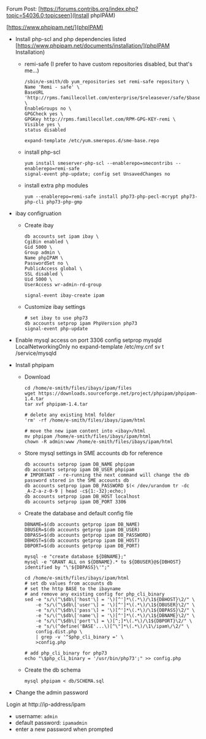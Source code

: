 Forum Post: [https://forums.contribs.org/index.php?topic=54036.0;topicseen](Install phpIPAM)

[https://www.phpipam.net/](phpIPAM)

* Install php-scl and php dependencies listed [https://www.phpipam.net/documents/installation/](phpIPAM Installation)


  * remi-safe  (I prefer to have custom repositories disabled, but that's me...)

        /sbin/e-smith/db yum_repositories set remi-safe repository \
        Name 'Remi - safe' \
        BaseURL 'http://rpms.famillecollet.com/enterprise/$releasever/safe/$basearch/' \
        EnableGroups no \
        GPGCheck yes \
        GPGKey http://rpms.famillecollet.com/RPM-GPG-KEY-remi \
        Visible yes \
        status disabled
        
        expand-template /etc/yum.smerepos.d/sme-base.repo 


  * install php-scl 

        yum install smeserver-php-scl --enablerepo=smecontribs --enablerepo=remi-safe
        signal-event php-update; config set UnsavedChanges no

	
  * install extra php modules
  
        yum --enablerepo=remi-safe install php73-php-pecl-mcrypt php73-php-cli php73-php-gmp

* ibay configruation

  * Create ibay
  
        db accounts set ipam ibay \
        CgiBin enabled \
        Gid 5000 \
        Group admin \
        Name phpIPAM \
        PasswordSet no \
        PublicAccess global \
        SSL disabled \
        Uid 5000 \
        UserAccess wr-admin-rd-group
        
        signal-event ibay-create ipam
  
  * Customize ibay settings
  
        # set ibay to use php73
        db accounts setprop ipam PhpVersion php73
        signal-event php-update


* Enable mysql access on port 3306
    config setprop mysqld LocalNetworkingOnly no
    expand-template /etc/my.cnf
    sv t /service/mysqld

* Install phpipam

  * Download
  
        cd /home/e-smith/files/ibays/ipam/files
        wget https://downloads.sourceforge.net/project/phpipam/phpipam-1.4.tar
        tar xvf phpipam-1.4.tar
                
        # delete any existing html folder
        'rm' -rf /home/e-smith/files/ibays/ipam/html
        
        # move the new ipam content into <ibay>/html
        mv phpipam /home/e-smith/files/ibays/ipam/html
        chown -R admin:www /home/e-smith/files/ibays/ipam/html
  
  * Store mysql settings in SME accounts db for reference
  
        db accounts setprop ipam DB_NAME phpipam
        db accounts setprop ipam DB_USER phpipam
        # IMPORTANT - re-running the next command will change the db password stored in the SME accounts db
        db accounts setprop ipam DB_PASSWORD $(< /dev/urandom tr -dc _A-Z-a-z-0-9 | head -c${1:-32};echo;)
        db accounts setprop ipam DB_HOST localhost
        db accounts setprop ipam DB_PORT 3306
  
  * Create the database and default config file
  
        DBNAME=$(db accounts getprop ipam DB_NAME)
        DBUSER=$(db accounts getprop ipam DB_USER)
        DBPASS=$(db accounts getprop ipam DB_PASSWORD)
        DBHOST=$(db accounts getprop ipam DB_HOST)
        DBPORT=$(db accounts getprop ipam DB_PORT)
        
        mysql -e "create database ${DBNAME};"
        mysql -e "GRANT ALL on ${DBNAME}.* to ${DBUSER}@${DBHOST} identified by "\'${DBPASS}\'";"
        
        cd /home/e-smith/files/ibays/ipam/html
        # set db values from accounts db
        # set the http BASE to the ibayname
        # and remove any existing config for php_cli_binary
        sed -e "s/\(^\$db\['host'\] = '\)[^']*\(.*\)/\1${DBHOST}\2/" \
            -e "s/\(^\$db\['user'\] = '\)[^']*\(.*\)/\1${DBUSER}\2/" \
            -e "s/\(^\$db\['pass'\] = '\)[^']*\(.*\)/\1${DBPASS}\2/" \
            -e "s/\(^\$db\['name'\] = '\)[^']*\(.*\)/\1${DBNAME}\2/" \
            -e "s/\(^\$db\['port'\] = \)[^;]*\(.*\)/\1${DBPORT}\2/" \
            -e "s/\(^define('BASE'...\)[^\"]*\(.*\)/\1\/ipam\/\2/" \
            config.dist.php \
            | grep -v '^$php_cli_binary =' \
            >config.php
        
        # add php_cli_binary for php73
        echo "\$php_cli_binary = '/usr/bin/php73';" >> config.php        
        
  * Create the db schema
  
        mysql phpipam < db/SCHEMA.sql

* Change the admin password

Login at http://ip-address/ipam

  * username: ```admin```
  * default password: ```ipamadmin```
  * enter a new password when prompted
  


